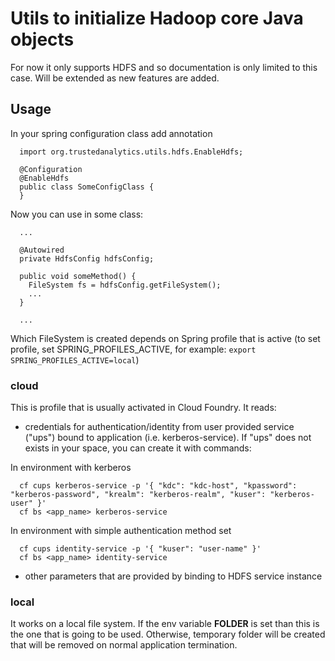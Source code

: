 # Utils to initialize Hadoop core Java objects

For now it only supports HDFS and so documentation is only limited to this case. Will be extended as new features are added.

## Usage

In your spring configuration class add annotation

```
  import org.trustedanalytics.utils.hdfs.EnableHdfs;

  @Configuration
  @EnableHdfs
  public class SomeConfigClass {
  }
```

Now you can use in some class:

```
  ...
  
  @Autowired
  private HdfsConfig hdfsConfig;

  public void someMethod() {
    FileSystem fs = hdfsConfig.getFileSystem();
    ...
  }
  
  ...
```

Which FileSystem is created depends on Spring profile that is active (to set profile, set SPRING_PROFILES_ACTIVE, for example: `export SPRING_PROFILES_ACTIVE=local`)

### cloud
This is profile that is usually activated in Cloud Foundry. It reads:

- credentials for authentication/identity from user provided service ("ups") bound to application 
(i.e. kerberos-service). If "ups" does not exists in your space, you can create it with commands:

In environment with kerberos
```
  cf cups kerberos-service -p '{ "kdc": "kdc-host", "kpassword": "kerberos-password", "krealm": "kerberos-realm", "kuser": "kerberos-user" }'
  cf bs <app_name> kerberos-service
```

In environment with simple authentication method set
```
  cf cups identity-service -p '{ "kuser": "user-name" }'
  cf bs <app_name> identity-service
```

- other parameters that are provided by binding to HDFS service instance


### local

It works on a local file system. If the env variable **FOLDER** is set than this is the one that is going to be used. Otherwise, temporary folder will be created that will be removed on normal application termination.
